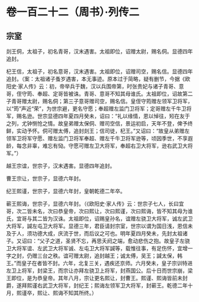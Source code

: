 # 卷一百二十二（周书）·列传二

## 宗室

剡王侗，太祖子，初名青哥，汉末遇害。太祖即位，诏赠太尉，赐名侗。显德四年追封。

杞王信，太祖子，初名意哥，汉末遇害。太祖即位，诏赠司空，赐名信。显德四年追封。（案：太祖诸子蚤岁遇害，本无事迹。原本过于简略，疑有删节，今据《欧阳史·家人传》云：初，帝举兵于魏，汉以兵围帝第，时张贵妃与诸子青哥、意哥，侄守筠、奉超、定哥皆被诛。青哥、意哥不知其母谁氏。太祖即位，诏故第二子青哥赠太尉，赐名侗；第三子意哥赠司空，赐名信。皇侄守筠赠左领军卫将军，以“筠”声近“荣”，为世宗避，更名守愿；奉超赠左监门卫将军；定哥赠左千牛卫将军，赐名逊。世宗显德四年夏四月癸未，诏曰：“礼以缘情，恩以悼往，矧在友于之列，尤钟恻怆之情。故皇弟赠太保侗、赠司空信，景运初启，天年不登，俾予终鲜，实动予怀。侗可赠太傅，追封剡王；信司徒，杞王。”又诏曰：“故皇从弟赠左领军卫将军守愿、赠左监门卫将军奉超、赠左千牛卫将军逊等，顷因季世，不享遐龄，每念非辜，难忘有恸。守愿可赠左卫大将军，奉超右卫大将军，逊右武卫大将军。”）

越王宗谊，世宗子，汉末遇害。显德四年追封。

曹王宗让，世宗子，显德六年封。

纪王熙谨，世宗子，显德六年封，皇朝乾德二年卒。

蕲王熙诲，世宗子，显德六年封。（《欧阳史·家人传》云：世宗子七人，长曰宜哥，次二皆未名，次曰恭皇帝，次曰熙让，次曰熙谨，次曰熙诲，皆不知其母为谁氏，宜哥与其二皆为汉诛。太祖即位，诏赐皇孙名，谊赠左骁卫大将军，诚左武卫大将军，諴左屯卫大将军。显德三年，君臣请封宗室，世宗以谓为国日浅，恩信未及于人，须功德大成，庆流于世，而后议之可也。明年夏四月癸未，先封太祖诸子。又诏曰：“父子之道，圣贤不忘，再思夭阏之端，愈动悲伤之抱。故皇子左骁卫大将军谊、左武卫大将军诚、左屯卫大将军諴等，载惟往事，有足伤怀，宜增一字之封，仍赠三台之秩。谊可赠太尉，追封越王；诚太傅，吴王；諴太保，韩王。”而皇子在者皆不封。六年，北复三关，遇疾还京师。六月癸未，皇子宗训特进左卫上将军，封梁王，而宗让亦拜左骁卫上将军，封燕国公。后十日而世宗崩，梁王即位，是为恭皇帝。其年八月，宗让更名熙让，封曹王。熙谨、熙诲皆前未封爵，遂拜熙谨右武卫大将军，封纪王；熙诲左领军卫大将军，封蕲王。乾德二年十月，熙谨卒，熙让、熙诲不知其所终。）
